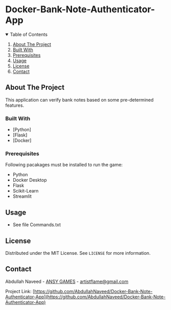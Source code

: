 # Docker-Bank-Note-Authenticator-App

<!-- TABLE OF CONTENTS -->
<details open="open">
  <summary>Table of Contents</summary>
  <ol>
    <li>
      <a href="#about-the-project">About The Project</a></li>
    <li><a href="#built-with">Built With</a></li>
    <li><a href="#prerequisites">Prerequisites</a></li>
    <li><a href="#usage">Usage</a></li>
    <li><a href="#license">License</a></li>
    <li><a href="#contact">Contact</a></li>
  </ol>
</details>

<!-- ABOUT THE PROJECT -->
## About The Project

This application can verify bank notes based on some pre-determined features.

### Built With

* [Python]
* [Flask]
* [Docker]

### Prerequisites

Following pacakages must be installed to run the game:
 * Python
 * Docker Desktop
 * Flask
 * Scikit-Learn
 * Streamlit

<!-- USAGE EXAMPLES -->
## Usage

* See file Commands.txt

<!-- LICENSE -->
## License

Distributed under the MIT License. See `LICENSE` for more information.

<!-- CONTACT -->
## Contact

Abdullah Naveed - [ANSY GAMES](https://sites.google.com/view/ansy-games/home) - artistflame@gmail.com

Project Link: [https://github.com/AbdullahNaveed/Docker-Bank-Note-Authenticator-App](https://github.com/AbdullahNaveed/Docker-Bank-Note-Authenticator-App)
